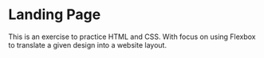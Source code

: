 # Landing Page

This is an exercise to practice HTML and CSS. With focus on using Flexbox to translate a given design into a website layout.
